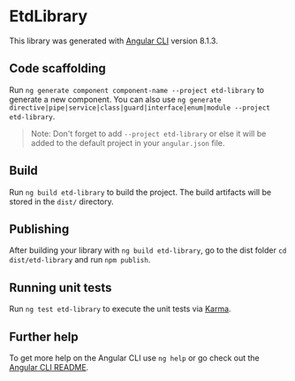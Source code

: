 # EtdLibrary

This library was generated with [Angular CLI](https://github.com/angular/angular-cli) version 8.1.3.

## Code scaffolding

Run `ng generate component component-name --project etd-library` to generate a new component. You can also use `ng generate directive|pipe|service|class|guard|interface|enum|module --project etd-library`.
> Note: Don't forget to add `--project etd-library` or else it will be added to the default project in your `angular.json` file. 

## Build

Run `ng build etd-library` to build the project. The build artifacts will be stored in the `dist/` directory.

## Publishing

After building your library with `ng build etd-library`, go to the dist folder `cd dist/etd-library` and run `npm publish`.

## Running unit tests

Run `ng test etd-library` to execute the unit tests via [Karma](https://karma-runner.github.io).

## Further help

To get more help on the Angular CLI use `ng help` or go check out the [Angular CLI README](https://github.com/angular/angular-cli/blob/master/README.md).
